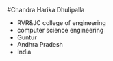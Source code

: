#Chandra Harika Dhulipalla


- RVR&JC college of engineering
- computer science engineering
- Guntur
- Andhra Pradesh
- India
